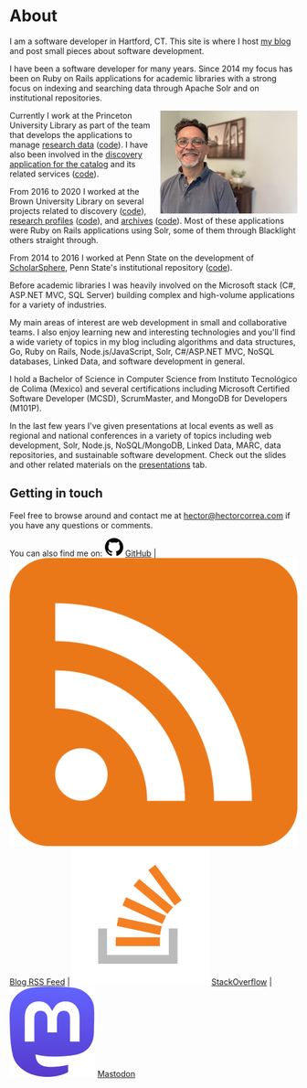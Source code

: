 # About
I am a software developer in Hartford, CT. This site is where I host [my blog](/blog/) and post small pieces about software development.

I have been a software developer for many years. Since 2014 my focus has been on Ruby on Rails applications for academic libraries with a strong focus on indexing and searching data through Apache Solr and on institutional repositories.

<img style="float:right;" alt="" src="/public/hectorcorrea.jpg" />

Currently I work at the Princeton University Library as part of the team that develops the applications to manage [research data](https://datacommons.princeton.edu/discovery/) ([code](https://github.com/pulibrary/pdc_discovery/)). I have also been involved in the [discovery application for the catalog](https://catalog.princeton.edu/) and its related services ([code](https://github.com/pulibrary/bibdata)).

From 2016 to 2020 I worked at the Brown University Library on several projects related to discovery ([code](https://github.com/Brown-University-Library/bul-search)), [research profiles](https://vivo.brown.edu/) ([code](https://github.com/Brown-University-Library/vivo-on-rails)), and [archives](https://www.riamco.org/) ([code](https://github.com/Brown-University-Library/riamco)). Most of these applications were Ruby on Rails applications using Solr, some of them through Blacklight others straight through.

From 2014 to 2016 I worked at Penn State on the development of [ScholarSphere](https://scholarsphere.psu.edu/), Penn State&#39;s institutional repository ([code](https://github.com/psu-stewardship/scholarsphere)).

Before academic libraries I was heavily involved on the Microsoft stack (C#, ASP.NET MVC, SQL Server) building complex and high-volume applications for a variety of industries.

My main areas of interest are web development in small and collaborative teams. I also enjoy learning new and interesting technologies and you'll find a wide variety of topics in my blog including algorithms and data structures, Go, Ruby on Rails, Node.js/JavaScript, Solr, C#/ASP.NET MVC, NoSQL databases, Linked Data, and software development in general.

I hold a Bachelor of Science in Computer Science from Instituto Tecnológico de Colima (Mexico) and several certifications including Microsoft Certified Software Developer (MCSD), ScrumMaster, and MongoDB for Developers (M101P).

In the last few years I've given presentations at local events as well as regional and national conferences in a variety of topics including web development, Solr, Node.js, NoSQL/MongoDB, Linked Data, MARC, data repositories, and sustainable software development. Check out the slides and other related materials on the [presentations](/presentations) tab.


## Getting in touch

Feel free to browse around and contact me at [hector@hectorcorrea.com](mailto:hector@hectorcorrea.com) if you have any questions or comments.

You can also find me on: <img class="socialLogo" alt="" src="/public/github.svg" /> [GitHub](https://github.com/hectorcorrea) | <img class="socialLogo" alt="" src="/public/rss.svg" /> [Blog RSS Feed](blog/rss) | <img class="socialLogo" alt="" src="/public/stackoverflow.svg" /> [StackOverflow](https://stackoverflow.com/users/446681/hector-correa) | <img class="socialLogo" alt="" src="/public/mastodon.svg" /> [Mastodon](https://mastodon.social/@hectorjcorrea)
